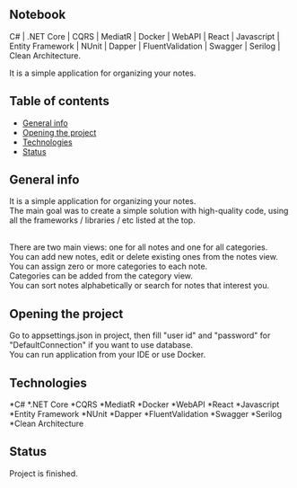 ## Notebook
C# | .NET Core | CQRS | MediatR | Docker | WebAPI | React | Javascript | Entity Framework | NUnit | Dapper | FluentValidation | Swagger | Serilog | Clean Architecture.<br />

It is a simple application for organizing your notes.<br />

## Table of contents
* [General info](#general-info)
* [Opening the project](#Opening-the-project)
* [Technologies](#technologies)
* [Status](#status)

## General info

It is a simple application for organizing your notes.<br />
The main goal was to create a simple solution with high-quality code, using all the frameworks / libraries / etc listed at the top.<br /><br />

There are two main views: one for all notes and one for all categories.<br />
You can add new notes, edit or delete existing ones from the notes view.<br />
You can assign zero or more categories to each note.<br />
Categories can be added from the category view.<br />
You can sort notes alphabetically or search for notes that interest you.<br />

## Opening the project

Go to appsettings.json in project, then fill "user id" and "password" for "DefaultConnection" if you want to use database.<br />
You can run application from your IDE or use Docker.<br />


## Technologies
*C#
*.NET Core
*CQRS
*MediatR
*Docker
*WebAPI
*React
*Javascript
*Entity Framework
*NUnit
*Dapper
*FluentValidation
*Swagger
*Serilog
*Clean Architecture

## Status
Project is finished.
